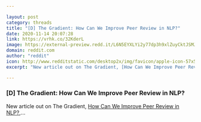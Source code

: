 ```yaml
---

layout: post
category: threads
title: "[D] The Gradient: How Can We Improve Peer Review in NLP?"
date: 2020-11-14 20:07:28
link: https://vrhk.co/32KderL
image: https://external-preview.redd.it/L6N5EYXLYi2y77dp3h9xlZuyCktJSMJqa6Vh5ONn3ZE.jpg?width=800&height=418.848167539&auto=webp&crop=800:418.848167539,smart&s=ed17514ffec9c90b6bc8b122130a5692ae841ab1
domain: reddit.com
author: "reddit"
icon: http://www.redditstatic.com/desktop2x/img/favicon/apple-icon-57x57.png
excerpt: "New article out on The Gradient, [How Can We Improve Peer Review in NLP?](<https://thegradient.pub/how-can-we-improve-peer-review-in-nlp/>),..."

---
```


### [D] The Gradient: How Can We Improve Peer Review in NLP?

New article out on The Gradient, [How Can We Improve Peer Review in NLP?](<https://thegradient.pub/how-can-we-improve-peer-review-in-nlp/>),...